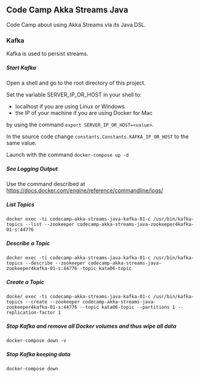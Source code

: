 ## Code Camp Akka Streams Java

Code Camp about using Akka Streams via its Java DSL.

### Kafka

Kafka is used to persist streams.

##### Start Kafka

Open a shell and go to the root directory of this project.

Set the variable SERVER_IP_OR_HOST in your shell to:
* localhost if you are using Linux or Windows
* the IP of your machine if you are using Docker for Mac

by using the command `export SERVER_IP_OR_HOST=<value>`.

In the source code change `constants.Constants.KAFKA_IP_OR_HOST` to the same value.

Launch with the command `docker-compose up -d`

##### See Logging Output

Use the command described at https://docs.docker.com/engine/reference/commandline/logs/

##### List Topics

`docker exec -ti codecamp-akka-streams-java-kafka-01-c /usr/bin/kafka-topics --list --zookeeper codecamp-akka-streams-java-zookeeper4kafka-01-s:44776`

##### Describe a Topic

`docker exec -ti codecamp-akka-streams-java-kafka-01-c /usr/bin/kafka-topics --describe --zookeeper codecamp-akka-streams-java-zookeeper4kafka-01-s:44776 -topic kata06-topic`

##### Create a Topic

`docker exec -ti codecamp-akka-streams-java-kafka-01-c /usr/bin/kafka-topics --create --zookeeper codecamp-akka-streams-java-zookeeper4kafka-01-s:44776 --topic kata06-topic --partitions 1 --replication-factor 1`

##### Stop Kafka and remove all Docker volumes and thus wipe all data

`docker-compose down -v`

##### Stop Kafka keeping data

`docker-compose down`
